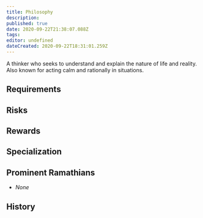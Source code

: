 ```yaml
---
title: Philosophy
description: 
published: true
date: 2020-09-22T21:38:07.088Z
tags: 
editor: undefined
dateCreated: 2020-09-22T18:31:01.259Z
---
```


A thinker who seeks to understand and explain the nature of life and reality. Also known for acting calm and rationally in situations.

## Requirements

## Risks

## Rewards

## Specialization

## Prominent Ramathians

- *None*

## History

